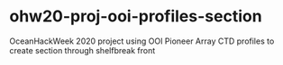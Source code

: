# ohw20-proj-ooi-profiles-section
OceanHackWeek 2020 project using OOI Pioneer Array CTD profiles to create section through shelfbreak front
